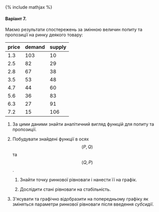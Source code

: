 {% include mathjax %}

#### Варіант 7.

Маємо результати спостережень за змінною величин попиту та пропозиції на ринку деякого товару:

price | demand | supply
----- | ------ | ------
  1.3 |    103 |     10
  2.5 |     82 |     29
  2.8 |     67 |     38
  3.5 |     53 |     48
  4.7 |     44 |     60
  5.6 |     36 |     83
  6.3 |     27 |     91
  7.2 |     15 |    106

1. За цими даними знайти аналітичний вигляд функцій для попиту та пропозиції.

2. Побудувати знайдені функції в осях $$(P, Q)$$ та $$(Q, P)$$.

   1. Знайти точку ринкової рівноваги і нанести її на графік.

   2. Дослідити стані рівноваги на стабільність.

3. З'ясувати та графічно відобразити на попередньому графіку як зміняться параметри ринкової рівноваги після введення _субсидії_.

